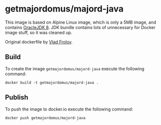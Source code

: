 # getmajordomus/majord-java

This image is based on Alpine Linux image, which is only a 5MB image, and contains
[OracleJDK 8](http://www.oracle.com/technetwork/java/javase/overview/index.html). JDK bundle contains lots of unnecessary for Docker image stuff, so it was cleaned up. 

Original dockerfile by [Vlad Frolov](https://github.com/frol/docker-alpine-oraclejdk8).

## Build

To create the image `getmajordomus/majord-java` execute the following command:

	
	docker build -t getmajordomus/majord-java .
	

## Publish

To push the image to docker.io execute the following command:

	
	docker push getmajordomus/majord-java
	
